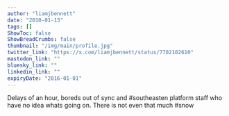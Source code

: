 ```yaml
---
author: "liamjbennett"
date: "2010-01-13"
tags: []
ShowToc: false
ShowBreadCrumbs: false
thumbnail: "/img/main/profile.jpg"
twitter_link: "https://x.com/liamjbennett/status/7702102610"
mastodon_link: ""
bluesky_link: ""
linkedin_link: ""
expiryDate: "2016-01-01"
---
```


Delays of an hour, boreds out of sync and #southeasten platform staff who have no idea whats going on. There is not even that much #snow

